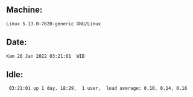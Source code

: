 ## Machine:
```
Linux 5.13.0-7620-generic GNU/Linux
```
## Date:
```
Kam 20 Jan 2022 03:21:01  WIB
```
## Idle:
```
 03:21:01 up 1 day, 18:29,  1 user,  load average: 0,10, 0,14, 0,16
```
